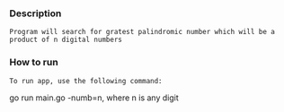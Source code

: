 ### Description
    Program will search for gratest palindromic number which will be a product of n digital numbers

### How to run
    To run app, use the following command:
    
go run main.go -numb=n, where n is any digit